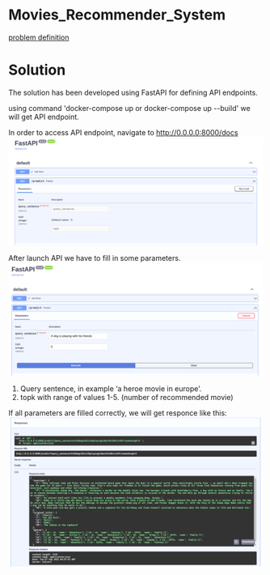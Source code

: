 # Movies_Recommender_System
[problem definition](/docs/problem)

# Solution
The solution has been developed using FastAPI for defining API endpoints.

using command 'docker-compose up or docker-compose up --build' we will get API endpoint.

In order to access API endpoint, navigate to http://0.0.0.0:8000/docs
![image](https://github.com/AmiranGozalishvili/Movies_Recommender_System/blob/main/resources/Fastapi%20welcome.png)

After launch API we have to fill in some parameters.
![image](https://github.com/AmiranGozalishvili/Movies_Recommender_System/blob/main/resources/Fastapi%20with%20query%20sentence.png)
  1. Query sentence, in example ‘a heroe movie in europe’.
  2. topk with range of values 1-5.  (number of recommended movie)

If all parameters are filled correctly, we will get responce like this:
![image](https://github.com/AmiranGozalishvili/Movies_Recommender_System/blob/main/resources/Fastapi%20prediction%20responce.png)
